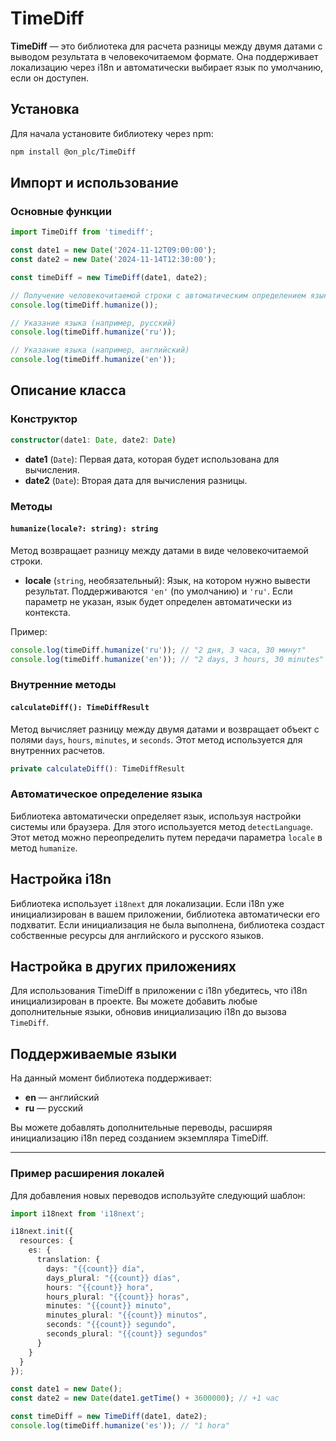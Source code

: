 # TimeDiff

**TimeDiff** — это библиотека для расчета разницы между двумя датами с выводом результата в человекочитаемом формате. Она поддерживает локализацию через i18n и автоматически выбирает язык по умолчанию, если он доступен.

## Установка

Для начала установите библиотеку через npm:

```bash
npm install @on_plc/TimeDiff
```

## Импорт и использование

### Основные функции

```typescript
import TimeDiff from 'timediff';

const date1 = new Date('2024-11-12T09:00:00');
const date2 = new Date('2024-11-14T12:30:00');

const timeDiff = new TimeDiff(date1, date2);

// Получение человекочитаемой строки с автоматическим определением языка
console.log(timeDiff.humanize()); 

// Указание языка (например, русский)
console.log(timeDiff.humanize('ru')); 

// Указание языка (например, английский)
console.log(timeDiff.humanize('en')); 
```

## Описание класса

### Конструктор

```typescript
constructor(date1: Date, date2: Date)
```

- **date1** (`Date`): Первая дата, которая будет использована для вычисления.
- **date2** (`Date`): Вторая дата для вычисления разницы.

### Методы

#### `humanize(locale?: string): string`

Метод возвращает разницу между датами в виде человекочитаемой строки.

- **locale** (`string`, необязательный): Язык, на котором нужно вывести результат. Поддерживаются `'en'` (по умолчанию) и `'ru'`. Если параметр не указан, язык будет определен автоматически из контекста.

Пример:

```typescript
console.log(timeDiff.humanize('ru')); // "2 дня, 3 часа, 30 минут"
console.log(timeDiff.humanize('en')); // "2 days, 3 hours, 30 minutes"
```

### Внутренние методы

#### `calculateDiff(): TimeDiffResult`

Метод вычисляет разницу между двумя датами и возвращает объект с полями `days`, `hours`, `minutes`, и `seconds`. Этот метод используется для внутренних расчетов.

```typescript
private calculateDiff(): TimeDiffResult
```

### Автоматическое определение языка

Библиотека автоматически определяет язык, используя настройки системы или браузера. Для этого используется метод `detectLanguage`. Этот метод можно переопределить путем передачи параметра `locale` в метод `humanize`.

## Настройка i18n

Библиотека использует `i18next` для локализации. Если i18n уже инициализирован в вашем приложении, библиотека автоматически его подхватит. Если инициализация не была выполнена, библиотека создаст собственные ресурсы для английского и русского языков.

## Настройка в других приложениях

Для использования TimeDiff в приложении с i18n убедитесь, что i18n инициализирован в проекте. Вы можете добавить любые дополнительные языки, обновив инициализацию i18n до вызова `TimeDiff`.

## Поддерживаемые языки

На данный момент библиотека поддерживает:
- **en** — английский
- **ru** — русский

Вы можете добавлять дополнительные переводы, расширяя инициализацию i18n перед созданием экземпляра TimeDiff.

---

### Пример расширения локалей

Для добавления новых переводов используйте следующий шаблон:

```typescript
import i18next from 'i18next';

i18next.init({
  resources: {
    es: {
      translation: {
        days: "{{count}} día",
        days_plural: "{{count}} días",
        hours: "{{count}} hora",
        hours_plural: "{{count}} horas",
        minutes: "{{count}} minuto",
        minutes_plural: "{{count}} minutos",
        seconds: "{{count}} segundo",
        seconds_plural: "{{count}} segundos"
      }
    }
  }
});

const date1 = new Date();
const date2 = new Date(date1.getTime() + 3600000); // +1 час

const timeDiff = new TimeDiff(date1, date2);
console.log(timeDiff.humanize('es')); // "1 hora"
```